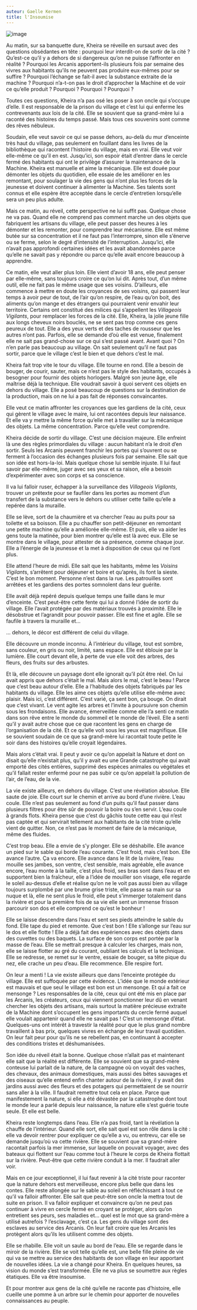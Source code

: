 ```yaml
---
auteur: Gaelle Kermen
title: l'Insoumise
---
```

![image](../pommier.png)

Au matin, sur sa banquette dure, Kheira se réveille en sursaut avec des questions obsédantes en tête : pourquoi leur interdit-on de sortir de la cité ? Qu’est-ce qu’il y a dehors de si dangereux qu’on ne puisse l’affronter en réalité ? Pourquoi les Arcanis apportent-ils plusieurs fois par semaine des vivres aux habitants qu’ils ne peuvent pas produire eux-mêmes pour se suffire ? Pourquoi l’échange se fait-il avec la substance extraite de la machine ? Pourquoi n’a-t-on pas le droit d’approcher la Machine et de voir ce qu’elle produit ? Pourquoi ? Pourquoi ? Pourquoi ?

Toutes ces questions, Kheira n’a pas osé les poser à son oncle qui s’occupe d’elle. Il est responsable de la prison du village et c’est lui qui enferme les contrevenants aux lois de la cité. Elle se souvient que sa grand-mère lui a raconté des histoires du temps passé. Mais tous ces souvenirs sont comme des rêves nébuleux.

Soudain, elle veut savoir ce qui se passe dehors, au-delà du mur d’enceinte très haut du village, pas seulement en fouillant dans les livres de la bibliothèque qui racontent l’histoire du village, mais en vrai. Elle veut voir elle-même ce qu’il en est. Jusqu’ici, son espoir était d’entrer dans le cercle fermé des habitants qui ont le privilège d’assurer la maintenance de la Machine. Kheira est manuelle et aime la mécanique. Elle est douée pour démonter les objets du quotidien, elle essaie de les améliorer en les remontant, pour soulager la vie des gens qui n’ont plus les forces de la jeunesse et doivent continuer à alimenter la Machine. Ses talents sont connus et elle espère être acceptée dans le cercle d’entretien lorsqu’elle sera un peu plus adulte.

Mais ce matin, au réveil, cette perspective ne lui suffit pas. Quelque chose ne va pas. Quand elle ne comprend pas comment marche un des objets que fabriquent les artisans du village, elle peut passer des heures à les démonter et les remonter, pour comprendre leur mécanisme. Elle est même butée sur sa concentration et il ne faut pas l’interrompre, sinon elle s’énerve ou se ferme, selon le degré d’intensité de l’interruption. Jusqu’ici, elle n’avait pas approfondi certaines idées et les avait abandonnées parce qu’elle ne savait pas y répondre ou parce qu’elle avait encore beaucoup à apprendre.

Ce matin, elle veut aller plus loin. Elle vient d’avoir 18 ans, elle peut penser par elle-même, sans toujours croire ce qu’on lui dit. Après tout, d’un même outil, elle ne fait pas le même usage que ses voisins. D’ailleurs, elle commence à mettre en doute les croyances de ses voisins, qui passent leur temps à avoir peur de tout, de l’air qu’on respire, de l’eau qu’on boit, des aliments qu’on mange et des étrangers qui pourraient venir envahir leur territoire. Certains ont constitué des milices qui s’appellent les *Villageois Vigilants*, pour remplacer les forces de la cité. Elle, Kheira, la jolie jeune fille aux longs cheveux noirs bouclés, ne se sent pas trop comme ces gens peureux de tout. Elle a des yeux verts et des taches de rousseur que les autres n’ont pas. Parfois, elle se demande d’où elle est venue, finalement elle ne sait pas grand-chose sur ce qui s’est passé avant. Avant quoi ? On n’en parle pas beaucoup au village. On sait seulement qu’il ne faut pas sortir, parce que le village c’est le bien et que dehors c’est le mal.

Kheira fait trop vite le tour du village. Elle tourne en rond. Elle a besoin de bouger, de courir, sauter, mais ce n’est pas le style des habitants, occupés à besogner pour fournir des objets horlogers. Malgré son jeune âge, elle maîtrise déjà la technique. Elle voudrait savoir à quoi servent ces objets en dehors du village. Elle a posé beaucoup de questions sur la destination de la production, mais on ne lui a pas fait de réponses convaincantes.

Elle veut ce matin affronter les croyances que les gardiens de la cité, ceux qui gèrent le village avec le maire, lui ont racontées depuis leur naissance. Et elle va y mettre la même force qu’elle met à travailler sur la mécanique des objets. La même concentration. Parce qu’elle veut comprendre.


Kheira décide de sortir du village. C’est une décision majeure. Elle enfreint là une des règles primordiales du village : aucun habitant n’a le droit d’en sortir. Seuls les Arcanis peuvent franchir les portes qui s’ouvrent ou se ferment à l’occasion des échanges plusieurs fois par semaine. Elle sait que son idée est hors-la-loi. Mais quelque chose lui semble injuste. Il lui faut savoir par elle-même, juger avec ses yeux et sa raison, elle a besoin d’expérimenter avec son corps et sa conscience.

Il va lui falloir ruser, échapper à la surveillance des *Villageois Vigilants*, trouver un prétexte pour se faufiler dans les portes au moment d’un transfert de la substance vers le dehors ou utiliser cette faille qu’elle a repérée dans la muraille.

Elle se lève, sort de la chaumière et va chercher l’eau au puits pour sa toilette et sa boisson. Elle a pu chauffer son petit-déjeuner en remontant une petite machine qu’elle a améliorée elle-même. Et puis, elle va aider les gens toute la matinée, pour bien montrer qu’elle est là avec eux. Elle se montre dans le village, pour attester de sa présence, comme chaque jour. Elle a l’énergie de la jeunesse et la met à disposition de ceux qui ne l’ont plus.

Elle attend l’heure de midi. Elle sait que les habitants, même les *Voisins Vigilant*s, s’arrêtent pour déjeuner et boire et qu’après, ils font la sieste. C’est le bon moment. Personne n’est dans la rue. Les patrouilles sont arrêtées et les gardiens des portes somnolent dans leur guérite.

Elle avait déjà repéré depuis quelque temps une faille dans le mur d’enceinte. C’est peut-être cette fente qui lui a donné l’idée de sortir du village. Elle l’avait protégée par des matériaux trouvés à proximité. Elle le désobstrue et l’agrandit pour pouvoir passer. Elle est fine et agile. Elle se faufile à travers la muraille et...


... dehors, le décor est différent de celui du village.

Elle découvre un monde inconnu. À l’intérieur du village, tout est sombre, sans couleur, en gris ou noir, limité, sans espace. Elle est éblouie par la lumière. Elle court devant elle, à perte de vue elle voit des arbres, des fleurs, des fruits sur des arbustes.

Et là, elle découvre un paysage dont elle ignorait qu’il pût être réel. On lui avait appris que dehors c’était le mal. Mais alors le mal, c’est le beau ! Parce que c’est beau autour d’elle. Elle a l’habitude des objets fabriqués par les habitants du village. Elle les aime ces objets qu’elle utilise elle-même avec plaisir. Mais ici, c’est différent. C’est varié, ça sent bon, ça bouge. On dirait que c’est vivant. Le vent agite les arbres et l’invite à poursuivre son chemin sous les frondaisons. Elle avance, émerveillée comme elle l’a senti ce matin dans son rêve entre le monde du sommeil et le monde de l’éveil. Elle a senti qu’il y avait autre chose que ce que racontent les gens en charge de l’organisation de la cité. Et ce qu’elle voit sous les yeux est magnifique. Elle se souvient soudain de ce que sa grand-mère lui racontait toute petite le soir dans des histoires qu’elle croyait légendaires.

Mais alors c’était vrai. Il peut y avoir ce qu’on appelait la Nature et dont on disait qu’elle n’existait plus, qu’il y avait eu une Grande catastrophe qui avait emporté des cités entières, supprimé des espèces animales ou végétales et qu’il fallait rester enfermé pour ne pas subir ce qu’on appelait la pollution de l’air, de l’eau, de la vie.

La vie existe ailleurs, en dehors du village. C’est une révélation absolue. Elle saute de joie. Elle court sur le chemin et arrive au bord d’une rivière. L’eau coule. Elle n’est pas seulement au fond d’un puits qu’il faut passer dans plusieurs filtres pour être sûr de pouvoir la boire ou s’en servir. L’eau coule à grands flots. Kheira pense que c’est du gâchis toute cette eau qui n’est pas captée et qui servirait tellement aux habitants de la cité triste qu’elle vient de quitter. Non, ce n’est pas le moment de faire de la mécanique, même des fluides.

C’est trop beau. Elle a envie de s’y plonger. Elle se déshabille. Elle avance un pied sur le sable qui borde l’eau courante. C’est froid, mais c’est bon. Elle avance l’autre. Ça va encore. Elle avance dans le lit de la rivière, l’eau mouille ses jambes, son ventre, c’est sensible, mais agréable, elle avance encore, l’eau monte à la taille, c’est plus froid, ses bras sont dans l’eau et en supportent bien la fraîcheur, elle a l’idée de mouiller son visage, elle regarde le soleil au-dessus d’elle et réalise qu’on ne le voit pas aussi bien au village toujours surplombé par une brume grise triste, elle passe sa main sur sa nuque et là, elle ne sent plus le froid, elle peut s’immerger totalement dans la rivière et pour la première fois de sa vie elle sent un immense frisson parcourir son dos et elle comprend ce qu’est le bonheur !

Elle se laisse descendre dans l’eau et sent ses pieds atteindre le sable du fond. Elle tape du pied et remonte. Que c’est bon ! Elle s’allonge sur l’eau sur le dos et elle flotte ! Elle a déjà fait des expériences avec des objets dans des cuvettes ou des baquets. La surface de son corps est portée par la masse de l’eau. Elle se mettrait presque à calculer les charges, mais non, elle se laisse flotter au gré du courant, oubliant les calculs et la technique. Elle se redresse, se remet sur le ventre, essaie de bouger, sa tête pique du nez, elle crache un peu d’eau. Elle recommence. Elle respire fort.

On leur a menti ! La vie existe ailleurs que dans l’enceinte protégée du village. Elle est suffoquée par cette évidence. L’idée que le monde extérieur est mauvais et que seul le village est bon est un mensonge. Et qui a fait ce mensonge ? Les responsables de la cité, ceux qui ont été mis en place par les Arcanis, les créateurs, ceux qui viennent ponctionner leur dû en venant chercher les objets des artisans, mais surtout la matière précieuse extraite de la Machine dont s’occupent les gens importants du cercle fermé auquel elle voulait appartenir quand elle ne savait pas ! C’est un mensonge d’état. Quelques-uns ont intérêt à travestir la réalité pour que le plus grand nombre travaillent à bas prix, quelques vivres en échange de leur travail quotidien. On leur fait peur pour qu’ils ne se rebellent pas, en continuant à accepter des conditions tristes et déshumanisées.

Son idée du réveil était la bonne. Quelque chose n’allait pas et maintenant elle sait que la réalité est différente. Elle se souvient que sa grand-mère conteuse lui parlait de la nature, de la campagne où on voyait des vaches, des chevaux, des animaux domestiques, mais aussi des bêtes sauvages et des oiseaux qu’elle entend enfin chanter autour de la rivière, il y avait des jardins aussi avec des fleurs et des potagers qui permettaient de se nourrir sans aller à la ville. Il faudrait remettre tout cela en place. Parce que manifestement la nature, si elle a été dévastée par la catastrophe dont tout le monde leur a parlé depuis leur naissance, la nature elle s’est guérie toute seule. Et elle est belle.

Kheira reste longtemps dans l’eau. Elle n’a pas froid, tant la révélation la chauffe de l’intérieur. Quand elle sort, elle sait quel est son rôle dans la cité : elle va devoir rentrer pour expliquer ce qu’elle a vu, ou entrevu, car elle se demande jusqu’où va cette rivière. Elle se souvient que sa grand-mère racontait parfois la mer immense, sur laquelle on pouvait voyager, avec des bateaux qui flottent sur l’eau comme tout à l’heure le corps de Kheira flottait sur la rivière. Peut-être que cette rivière conduit à la mer. Il faudrait aller voir.

Mais en ce jour exceptionnel, il lui faut revenir à la cité triste pour raconter que la nature dehors est merveilleuse, encore plus belle que dans les contes. Elle reste allongée sur le sable au soleil en réfléchissant à tout ce qu’il va falloir affronter. Elle sait que peut-être son oncle la mettra tout de suite en prison. Il va falloir expliquer et convaincre qu’on ne peut pas continuer à vivre en cercle fermé en croyant se protéger, alors qu’on entretient ses peurs, ses maladies et... quel est le mot que sa grand-mère a utilisé autrefois ? l’esclavage, c’est ça. Les gens du village sont des esclaves au service des Arcanis. On leur fait croire que les Arcanis les protègent alors qu’ils les utilisent comme des objets.

Elle se rhabille. Elle voit un saule au bord de l’eau. Elle se regarde dans le miroir de la rivière. Elle se voit telle qu’elle est, une belle fille pleine de vie qui va se mettre au service des habitants de son village en leur apportant de nouvelles idées. La vie a changé pour Kheira. En quelques heures, sa vision du monde s’est transformée. Elle ne va plus se soumettre aux règles étatiques. Elle va être insoumise.

Et pour montrer aux gens de la cité qu’elle ne raconte pas d’histoire, elle cueille une pomme à un arbre sur le chemin pour apporter de nouvelles connaissances au peuple.